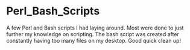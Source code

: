 # Perl_Bash_Scripts
A few Perl and Bash scripts I had laying around. Most were done to just further my knowledge on scripting.
The bash script was created after constantly having too many files on my desktop. Good quick clean up!
